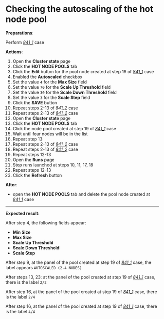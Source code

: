 # Checking the autoscaling of the hot node pool

**Preparations**:

Perform [_841\_1_](841_1_pool_creation.md) case

**Actions**:

1. Open the **Cluster state** page
2. Click the **HOT NODE POOLS** tab
3. Click the **Edit** button for the pool node created at step 19 of [_841\_1_](841_1_pool_creation.md) case
4. Enabled the **Autoscaled** checkbox
5. Set the value `4` for the **Max Size** field
6. Set the value `70` for the **Scale Up Threshold** field
7. Set the value `30` for the **Scale Down Threshold** field
8. Set the value `3` for the **Scale Step** field
9. Click the **SAVE** button
10. Repeat steps 2-13 of [_841\_2_](841_2_pool_usage.md) case
11. Repeat steps 2-13 of [_841\_2_](841_2_pool_usage.md) case
12. Open the **Cluster state** page
13. Click the **HOT NODE POOLS** tab
14. Click the node pool created at step 19 of [_841\_1_](841_1_pool_creation.md) case
15. Wait until four nodes will be in the list
16. Repeat step 13
17. Repeat steps 2-13 of [_841\_2_](841_2_pool_usage.md) case
18. Repeat steps 2-13 of [_841\_2_](841_2_pool_usage.md) case
19. Repeat steps 12-13
20. Open the **Runs** page
21. Stop runs launched at steps 10, 11, 17, 18
22. Repeat steps 12-13
23. Click the **Refresh** button

**After**:

- open the **HOT NODE POOLS** tab and delete the pool node created at [_841\_1_](841_1_pool_creation.md) case

***

**Expected result**:

After step 4, the following fields appear:

- **Min Size**
- **Max Size**
- **Scale Up Threshold**
- **Scale Down Threshold**
- **Scale Step**

After step 9, at the panel of the pool created at step 19 of [_841\_1_](841_1_pool_creation.md) case, the label appears `AUTOSCALED (2-4 NODES)`

After steps 13, 23: at the panel of the pool created at step 19 of [_841\_1_](841_1_pool_creation.md) case, there is the label `2/2`

After step 16, at the panel of the pool created at step 19 of [_841\_1_](841_1_pool_creation.md) case, there is the label `2/4`

After step 16, at the panel of the pool created at step 19 of [_841\_1_](841_1_pool_creation.md) case, there is the label `4/4`
